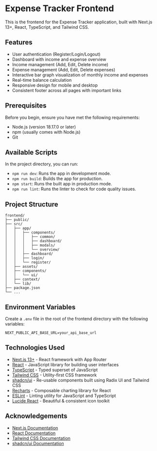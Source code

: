# Expense Tracker Frontend

This is the frontend for the Expense Tracker application, built with Next.js 13+, React, TypeScript, and Tailwind CSS.

## Features

- User authentication (Register/Login/Logout)
- Dashboard with income and expense overview
- Income management (Add, Edit, Delete income)
- Expense management (Add, Edit, Delete expenses)
- Interactive bar graph visualization of monthly income and expenses
- Real-time balance calculation
- Responsive design for mobile and desktop
- Consistent footer across all pages with important links

## Prerequisites

Before you begin, ensure you have met the following requirements:

- Node.js (version 18.17.0 or later)
- npm (usually comes with Node.js)
- Git

## Available Scripts

In the project directory, you can run:

- `npm run dev`: Runs the app in development mode.
- `npm run build`: Builds the app for production.
- `npm start`: Runs the built app in production mode.
- `npm run lint`: Runs the linter to check for code quality issues.

## Project Structure

```
frontend/
├── public/
├── src/
│   ├── app/
│   │   ├── components/
│   │   │   ├── common/
│   │   │   ├── dashboard/
│   │   │   ├── modals/
│   │   │   └── overview/
│   │   ├── dashboard/
│   │   ├── login/
│   │   └── register/
│   ├── assets/
│   ├── components/
│   │   └── ui/
│   ├── context/
│   └── lib/
├── package.json
└── ...
```

## Environment Variables

Create a `.env` file in the root of the frontend directory with the following variables:

```
NEXT_PUBLIC_API_BASE_URL=your_api_base_url
```

## Technologies Used

- [Next.js 13+](https://nextjs.org/) - React framework with App Router
- [React](https://reactjs.org/) - JavaScript library for building user interfaces
- [TypeScript](https://www.typescriptlang.org/) - Typed superset of JavaScript
- [Tailwind CSS](https://tailwindcss.com/) - Utility-first CSS framework
- [shadcn/ui](https://ui.shadcn.com/) - Re-usable components built using Radix UI and Tailwind CSS
- [Recharts](https://recharts.org/) - Composable charting library for React
- [ESLint](https://eslint.org/) - Linting utility for JavaScript and TypeScript
- [Lucide React](https://lucide.dev/) - Beautiful & consistent icon toolkit

## Acknowledgements

- [Next.js Documentation](https://nextjs.org/docs)
- [React Documentation](https://reactjs.org/docs)
- [Tailwind CSS Documentation](https://tailwindcss.com/docs)
- [shadcn/ui Documentation](https://ui.shadcn.com/)
